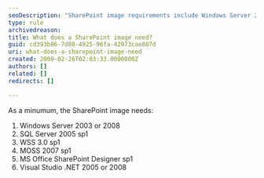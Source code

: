 ```yaml
---
seoDescription: "SharePoint image requirements include Windows Server 2003 or 2008, SQL Server 2005 sp1, WSS 3.0 sp1, MOSS 2007 sp1, MS Office SharePoint Designer sp1, and Visual Studio .NET 2005 or 2008."
type: rule
archivedreason: 
title: What does a SharePoint image need?
guid: cd393b06-7d80-4925-96fa-42973cae807d
uri: what-does-a-sharepoint-image-need
created: 2009-02-26T02:03:33.0000000Z
authors: []
related: []
redirects: []

---
```


As a minumum, the SharePoint image needs: 
<!--endintro-->



1. Windows Server 2003 or 2008
2. SQL Server 2005 sp1
3. WSS 3.0 sp1
4. MOSS 2007 sp1
5. MS Office SharePoint Designer sp1
6. Visual Studio .NET 2005 or 2008
